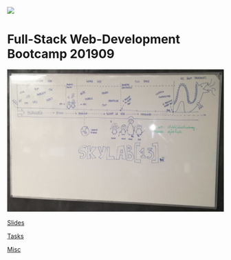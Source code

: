 ![](stuff/misc/skylab-logo.png)

# Full-Stack Web-Development Bootcamp 201909

![calendar](stuff/misc/calendar.jpg)

[Slides](https://docs.google.com/presentation/d/1UCvV1Jdq-3BuENKPULDVKpzX3GQdEik2o7hfnU03GNU/edit?usp=sharing)

[Tasks](https://trello.com/b/KxDnC3t9/skylab-bootcamp-201909-board)

[Misc](https://drive.google.com/drive/folders/1Zk4SndzvRQz26QI8yLLlROZ4xaeFMCA7?usp=sharing)

